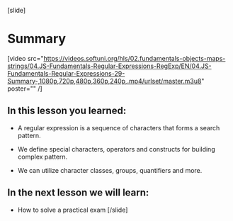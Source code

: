 [slide]
# Summary

[video src="https://videos.softuni.org/hls/02.fundamentals-objects-maps-strings/04.JS-Fundamentals-Regular-Expressions-RegExp/EN/04.JS-Fundamentals-Regular-Expressions-29-Summary-,1080p,720p,480p,360p,240p,.mp4/urlset/master.m3u8" poster="" /]

## In this lesson you learned:

- A regular expression is a sequence of characters that forms a search pattern.

- We define special characters, operators and constructs for building complex pattern.

- We can utilize character classes, groups, quantifiers and more.

## In the next lesson we will learn:

- How to solve a practical exam
[/slide]
